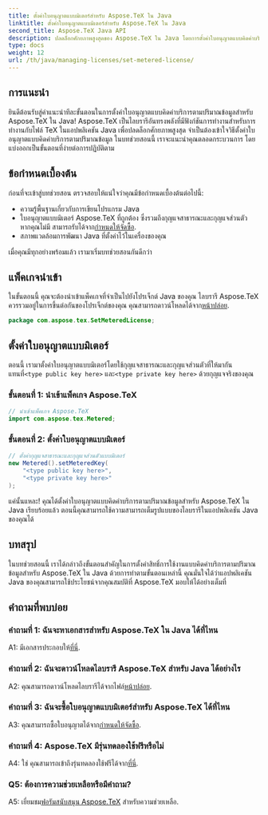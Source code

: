 ```yaml
---
title: ตั้งค่าใบอนุญาตแบบมิเตอร์สำหรับ Aspose.TeX ใน Java
linktitle: ตั้งค่าใบอนุญาตแบบมิเตอร์สำหรับ Aspose.TeX ใน Java
second_title: Aspose.TeX Java API
description: ปลดล็อกศักยภาพสูงสุดของ Aspose.TeX ใน Java โดยการตั้งค่าใบอนุญาตแบบคิดค่าบริการตามปริมาณข้อมูล ปฏิบัติตามคำแนะนำทีละขั้นตอนของเราเพื่อการบูรณาการที่ราบรื่น
type: docs
weight: 12
url: /th/java/managing-licenses/set-metered-license/
---
```

## การแนะนำ

ยินดีต้อนรับสู่คำแนะนำทีละขั้นตอนในการตั้งค่าใบอนุญาตแบบคิดค่าบริการตามปริมาณข้อมูลสำหรับ Aspose.TeX ใน Java! Aspose.TeX เป็นไลบรารีอันทรงพลังที่มีฟังก์ชันการทำงานสำหรับการทำงานกับไฟล์ TeX ในแอปพลิเคชัน Java เพื่อปลดล็อกศักยภาพสูงสุด จำเป็นต้องเข้าใจวิธีตั้งค่าใบอนุญาตแบบคิดค่าบริการตามปริมาณข้อมูล ในบทช่วยสอนนี้ เราจะแนะนำคุณตลอดกระบวนการ โดยแบ่งออกเป็นขั้นตอนที่ง่ายต่อการปฏิบัติตาม

## ข้อกำหนดเบื้องต้น

ก่อนที่จะเข้าสู่บทช่วยสอน ตรวจสอบให้แน่ใจว่าคุณมีข้อกำหนดเบื้องต้นต่อไปนี้:

- ความรู้พื้นฐานเกี่ยวกับการเขียนโปรแกรม Java
-  ใบอนุญาตแบบมิเตอร์ Aspose.TeX ที่ถูกต้อง ซึ่งรวมถึงกุญแจสาธารณะและกุญแจส่วนตัว หากคุณไม่มี สามารถรับได้จาก[กำหนดให้จัดซื้อ](https://purchase.aspose.com/buy).
- สภาพแวดล้อมการพัฒนา Java ที่ตั้งค่าไว้ในเครื่องของคุณ

เมื่อคุณมีทุกอย่างพร้อมแล้ว เรามาเริ่มบทช่วยสอนกันดีกว่า

## แพ็คเกจนำเข้า

ในขั้นตอนนี้ คุณจะต้องนำเข้าแพ็คเกจที่จำเป็นไปยังโปรเจ็กต์ Java ของคุณ ไลบรารี Aspose.TeX ควรรวมอยู่ในการขึ้นต่อกันของโปรเจ็กต์ของคุณ คุณสามารถดาวน์โหลดได้จาก[หน้าปล่อย](https://releases.aspose.com/tex/java/).

```java
package com.aspose.tex.SetMeteredLicense;
```

## ตั้งค่าใบอนุญาตแบบมิเตอร์

 ตอนนี้ เรามาตั้งค่าใบอนุญาตแบบมิเตอร์โดยใช้กุญแจสาธารณะและกุญแจส่วนตัวที่ให้มากัน แทนที่`<type public key here>` และ`<type private key here>` ด้วยกุญแจจริงของคุณ

### ขั้นตอนที่ 1: นำเข้าแพ็คเกจ Aspose.TeX

```java
// นำเข้าแพ็คเกจ Aspose.TeX
import com.aspose.tex.Metered;
```

### ขั้นตอนที่ 2: ตั้งค่าใบอนุญาตแบบมิเตอร์

```java
// ตั้งค่ากุญแจสาธารณะและกุญแจส่วนตัวแบบมิเตอร์
new Metered().setMeteredKey(
    "<type public key here>",
    "<type private key here>"
);
```

แค่นั้นแหละ! คุณได้ตั้งค่าใบอนุญาตแบบคิดค่าบริการตามปริมาณข้อมูลสำหรับ Aspose.TeX ใน Java เรียบร้อยแล้ว ตอนนี้คุณสามารถใช้ความสามารถเต็มรูปแบบของไลบรารีในแอปพลิเคชัน Java ของคุณได้

## บทสรุป

ในบทช่วยสอนนี้ เราได้กล่าวถึงขั้นตอนสำคัญในการตั้งค่าสิทธิ์การใช้งานแบบคิดค่าบริการตามปริมาณข้อมูลสำหรับ Aspose.TeX ใน Java ด้วยการทำตามขั้นตอนเหล่านี้ คุณมั่นใจได้ว่าแอปพลิเคชัน Java ของคุณสามารถใช้ประโยชน์จากคุณสมบัติที่ Aspose.TeX มอบให้ได้อย่างเต็มที่

## คำถามที่พบบ่อย

### คำถามที่ 1: ฉันจะหาเอกสารสำหรับ Aspose.TeX ใน Java ได้ที่ไหน

 A1: มีเอกสารประกอบให้[ที่นี่](https://reference.aspose.com/tex/java/).

### คำถามที่ 2: ฉันจะดาวน์โหลดไลบรารี Aspose.TeX สำหรับ Java ได้อย่างไร

 A2: คุณสามารถดาวน์โหลดไลบรารีได้จากไฟล์[หน้าปล่อย](https://releases.aspose.com/tex/java/).

### คำถามที่ 3: ฉันจะซื้อใบอนุญาตแบบมิเตอร์สำหรับ Aspose.TeX ได้ที่ไหน

 A3: คุณสามารถซื้อใบอนุญาตได้จาก[กำหนดให้จัดซื้อ](https://purchase.aspose.com/buy).

### คำถามที่ 4: Aspose.TeX มีรุ่นทดลองใช้ฟรีหรือไม่

 A4: ใช่ คุณสามารถเข้าถึงรุ่นทดลองใช้ฟรีได้จาก[ที่นี่](https://releases.aspose.com/).

### Q5: ต้องการความช่วยเหลือหรือมีคำถาม?

 A5: เยี่ยมชม[ฟอรัมสนับสนุน Aspose.TeX](https://forum.aspose.com/c/tex/47) สำหรับความช่วยเหลือ.